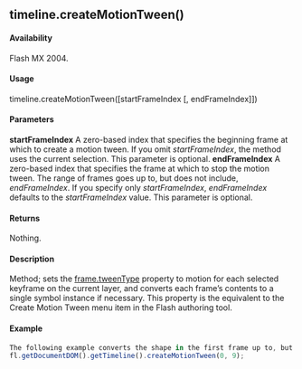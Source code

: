 ## timeline.createMotionTween()

#### Availability

Flash MX 2004.

#### Usage

timeline.createMotionTween(\[startFrameIndex \[, endFrameIndex\]\])

#### Parameters

**startFrameIndex** A zero-based index that specifies the beginning frame at which to create a motion tween. If you omit *startFrameIndex*, the method uses the current selection. This parameter is optional.
**endFrameIndex** A zero-based index that specifies the frame at which to stop the motion tween. The range of frames goes up to, but does not include, *endFrameIndex*. If you specify only *startFrameIndex*, *endFrameIndex* defaults to the *startFrameIndex* value. This parameter is optional.

#### Returns

Nothing.

#### Description

Method; sets the [frame.tweenType](#!AdobeDocs/developers-animatesdk-docs/test/Frame_object/frame39.md) property to motion for each selected keyframe on the current layer, and converts each frame’s contents to a single symbol instance if necessary. This property is the equivalent to the Create Motion Tween menu item in the Flash authoring tool.

#### Example

```javascript
The following example converts the shape in the first frame up to, but not including, Frame 10 to a graphic symbol instance and sets the frame.tweenType to motion (remember that index values are different from frame number values):
fl.getDocumentDOM().getTimeline().createMotionTween(0, 9);

```